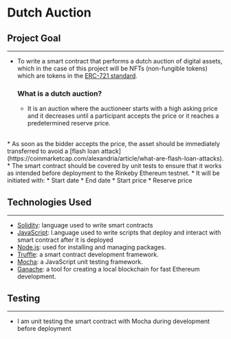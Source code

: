 # Dutch Auction

## Project Goal
---

* To write a smart contract that performs a dutch auction of digital assets, which in the case of this project will be NFTs (non-fungible tokens) which are tokens in the [ERC-721 standard](https://eips.ethereum.org/EIPS/eip-721).

    ### What is a dutch auction?
    * It is an auction where the auctioneer starts with a high asking price and it decreases until a participant accepts the price or it reaches a predetermined reserve price.<br>
<br>
* As soon as the bidder accepts the price, the asset should be immediately transferred to avoid a [flash loan attack](https://coinmarketcap.com/alexandria/article/what-are-flash-loan-attacks).
* The smart contract should be covered by unit tests to ensure that it works as intended before deployment to the Rinkeby Ethereum testnet.
* It will be initiated with:
    * Start date
    * End date
    * Start price
    * Reserve price

## Technologies Used
---
* [Solidity](https://docs.soliditylang.org/en/v0.8.11/): language used to write smart contracts
* [JavaScript](https://developer.mozilla.org/en-US/docs/Web/JavaScript): l.anguage used to write scripts that deploy and interact with smart contract after it is deployed
* [Node.js](https://nodejs.org/en/docs/): used for installing and managing packages.
* [Truffle](https://trufflesuite.com/): a smart contract development framework.
* [Mocha](https://mochajs.org/): a JavaScript unit testing framework.
* [Ganache](https://github.com/trufflesuite/ganache): a tool for creating a local blockchain for fast Ethereum development.

## Testing
---
* I am unit testing the smart contract with Mocha during development before deployment 
